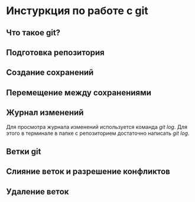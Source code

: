 # Инстуркция по работе с git

## Что такое git?

## Подготовка репозитория 

## Создание сохранений 

## Перемещение между сохранениями

## Журнал изменений 

Для просмотра журнала изменений используется команда *git log*. Для этого в терминале в папке с репозиторием достаточно написать *git log*.

## Ветки git

## Слияние веток и разрешение конфликтов 

## Удаление веток 